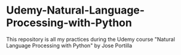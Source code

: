 # Udemy-Natural-Language-Processing-with-Python
This repository is all my practices during the Udemy course "Natural Language Processing with Python" by Jose Portilla
